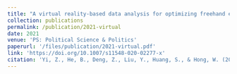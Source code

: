 ```yaml
---
title: "A virtual reality-based data analysis for optimizing freehand external ventricular drain insertion"
collection: publications
permalink: /publication/2021-virtual
date: 2021
venue: 'PS: Political Science & Politics'
paperurl: '/files/publication/2021-virtual.pdf'
link: 'https://doi.org/10.1007/s11548-020-02277-x'
citation: 'Yi, Z., He, B., Deng, Z., Liu, Y., Huang, S., & Hong, W. (2021). A virtual reality-based data analysis for optimizing freehand external ventricular drain insertion. International Journal of Computer Assisted Radiology and Surgery, 16(2), 269-276.'
---
```

